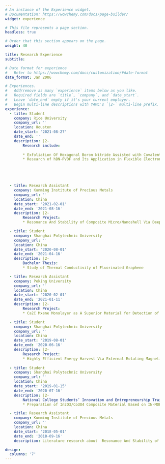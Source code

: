 ```yaml
---
# An instance of the Experience widget.
# Documentation: https://wowchemy.com/docs/page-builder/
widget: experience

# This file represents a page section.
headless: true

# Order that this section appears on the page.
weight: 40

title: Research Experience
subtitle:

# Date format for experience
#   Refer to https://wowchemy.com/docs/customization/#date-format
date_format: Jan 2006

# Experiences.
#   Add/remove as many `experience` items below as you like.
#   Required fields are `title`, `company`, and `date_start`.
#   Leave `date_end` empty if it's your current employer.
#   Begin multi-line descriptions with YAML's `|2-` multi-line prefix.
experience:
  - title: Student
    company: Rice University
    company_url: ''
    location: Houston
    date_start: '2021-08-27'
    date_end: ''
    description: |2-
        Research include:
        
        * Exfoliation Of Hexagonal Boron Nitride Assisted with Covalent Organic Frameworks by Ball-Milling
        * Research of hBN-PVDF and Its Application in Flexible Electronic Devices Substrate
        




  - title: Research Assistant
    company: Kunming Institute of Precious Metals
    company_url: ''
    location: China
    date_start: '2021-02-01'
    date_end: '2021-08-16'
    description: |2-
        Research Project:
        * Resonance And Stability of Composite Micro/Nanoshell Via Deep Neural Network Trained by Adaptive Momentum-Based Approach

  - title: Student
    company: Shanghai Polytechnic University  
    company_url: ''
    location: China
    date_start: '2020-08-01'
    date_end: '2021-04-16'
    description: |2-
        Bachelor Thesis:
        * Study of Thermal Conductivity of Fluorinated Graphene

  - title: Research Assistant
    company: Peking University  
    company_url: ''
    location: China
    date_start: '2020-02-01'
    date_end: '2021-01-11'
    description: |2-
        Research Project:
        * Ca2C Mxene Monolayer as A Superior Material for Detection of Toxic Pnictogen Hydrides

  - title: Student
    company: Shanghai Polytechnic University  
    company_url: ''
    location: China
    date_start: '2019-08-01'
    date_end: '2020-06-16'
    description: |2-
        Research Project:
        * Highly Efficient Energy Harvest Via External Rotating Magnetic Field for Oil Based Nanofluid Direct Absorption Solar Collector
  
  - title: Student
    company: Shanghai Polytechnic University  
    company_url: ''
    location: China
    date_start: '2019-01-15'
    date_end: '2020-07-16'
    description: |2-
        National College Students’ Innovation and Entrepreneurship Training Program:
        * Preparation of In2O3/Co3O4 Composite Material Based on IN-MOF Material and Research on Its Gas Sensitivity

  - title: Research Assistant
    company: Kunming Institute of Precious Metals
    company_url: ''
    location: China
    date_start: '2018-05-01'
    date_end: '2018-09-16'
    description: Literature research about  Resonance And Stability of Composite Micro/Nanoshell Via Deep Neural Network Trained by Adaptive Momentum-Based Approach

design:
  columns: '7'
---
```



